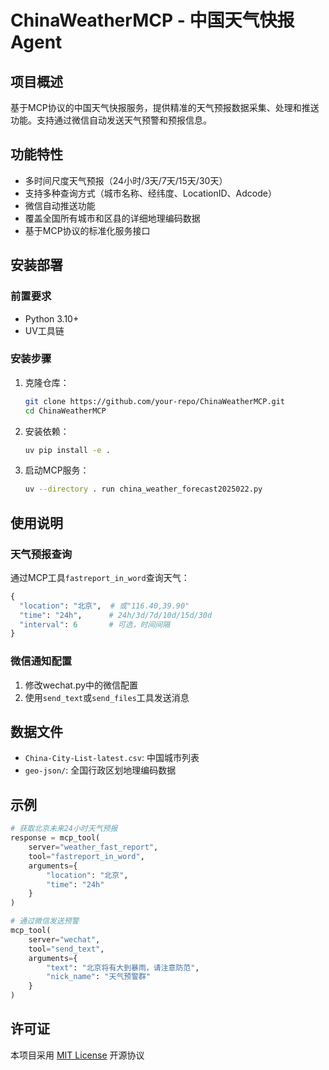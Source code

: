 # ChinaWeatherMCP - 中国天气快报Agent

## 项目概述
基于MCP协议的中国天气快报服务，提供精准的天气预报数据采集、处理和推送功能。支持通过微信自动发送天气预警和预报信息。

## 功能特性
- 多时间尺度天气预报（24小时/3天/7天/15天/30天）
- 支持多种查询方式（城市名称、经纬度、LocationID、Adcode）
- 微信自动推送功能
- 覆盖全国所有城市和区县的详细地理编码数据
- 基于MCP协议的标准化服务接口

## 安装部署

### 前置要求
- Python 3.10+
- UV工具链

### 安装步骤
1. 克隆仓库：
   ```bash
   git clone https://github.com/your-repo/ChinaWeatherMCP.git
   cd ChinaWeatherMCP
   ```

2. 安装依赖：
   ```bash
   uv pip install -e .
   ```

3. 启动MCP服务：
   ```bash
   uv --directory . run china_weather_forecast2025022.py
   ```

## 使用说明

### 天气预报查询
通过MCP工具`fastreport_in_word`查询天气：
```python
{
  "location": "北京",  # 或"116.40,39.90"
  "time": "24h",      # 24h/3d/7d/10d/15d/30d
  "interval": 6       # 可选，时间间隔
}
```

### 微信通知配置
1. 修改wechat.py中的微信配置
2. 使用`send_text`或`send_files`工具发送消息

## 数据文件
- `China-City-List-latest.csv`: 中国城市列表
- `geo-json/`: 全国行政区划地理编码数据

## 示例
```python
# 获取北京未来24小时天气预报
response = mcp_tool(
    server="weather_fast_report",
    tool="fastreport_in_word",
    arguments={
        "location": "北京",
        "time": "24h"
    }
)

# 通过微信发送预警
mcp_tool(
    server="wechat",
    tool="send_text",
    arguments={
        "text": "北京将有大到暴雨，请注意防范",
        "nick_name": "天气预警群"
    }
)
```

## 许可证
本项目采用 [MIT License](LICENSE) 开源协议
